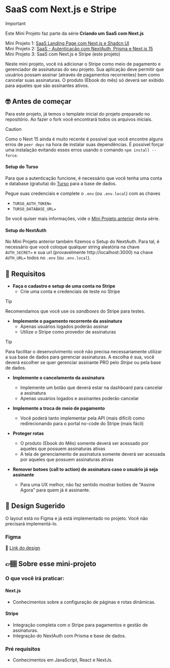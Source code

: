 # SaaS com Next.js e Stripe

>[!IMPORTANT] 
> Este Mini Projeto faz parte da série **Criando um SaaS com Next.js**
>
> Mini Projeto 1: [SaaS Landing Page com Next.js e Shadcn UI](https://codante.io/mini-projetos/saas-landing-page-com-nextjs-e-shadcn-ui)  
> Mini Projeto 2: [SaaS - Autenticação com NextAuth, Prisma e Next.js 15](https://codante.io/mini-projetos/autenticacao-com-nextauth-prisma-e-nextjs-15)  
> Mini Projeto 3: SaaS com Next.js e Stripe (este projeto)

Neste mini projeto, você irá adicionar o Stripe como meio de pagamento e gerenciador de assinaturas do seu projeto. Sua aplicação deve permitir que usuários possam assinar (através de pagamentos recorrentes) bem como cancelar suas assinaturas. O produto (Ebook do mês) só deverá ser exibido para aqueles que são assinantes ativos. 


## 🤓 Antes de começar

Para este projeto, já temos o template inicial do projeto preparado no repositório. Ao fazer o fork você encontrará todos os arquivos iniciais. 

>[!CAUTION] 
> Como o Next 15 ainda é muito recente é possível que você encontre alguns erros de `peer deps` na hora de instalar suas dependências. É possível forçar uma instalação evitando esses erros usando o comando `npm install --force`.

#### Setup do Turso
Para que a autenticação funcione, é necessário que você tenha uma conta e database (gratuita) do [Turso](https://turso.tech) para a base de dados.

Pegue suas credenciais e complete o `.env` (ou `.env.local`) com as chaves 
- `TURSO_AUTH_TOKEN=`
- `TURSO_DATABASE_URL=`

Se você quiser mais informações, vide o [Mini Projeto anterior](https://codante.io/mini-projetos/autenticacao-com-nextauth-prisma-e-nextjs-15) desta série.

#### Setup do NextAuth
No Mini Projeto anterior também fizemos o Setup do NextAuth. Para tal, é necessário que você coloque qualquer string aleatória na chave `AUTH_SECRET=` e sua url (provavelmente http://localhost:3000) na chave `AUTH_URL=` todos no `.env` (ou `.env.local`).

## 🔨 Requisitos

- **Faça o cadastro e setup de uma conta no Stripe**
  - Crie uma conta e credenciais de teste no Stripe

> [!TIP]
> Recomendamos que você use os *sandboxes* do Stripe para testes. 

- **Implemente o pagamento recorrente da assinatura**
  - Apenas usuários logados poderão assinar
  - Utilize o Stripe como provedor de assinaturas

> [!TIP]
> Para facilitar o desenvolvimento você não precisa necessariamente utilizar a sua base de dados para gerenciar assinaturas. A escolha é sua, você deverá escolher se quer gerenciar assinante PRO pelo _Stripe_ ou pela base de dados. 

- **Implemente o cancelamento da assinatura**
  - Implemente um botão que deverá estar na dashboard para cancelar a assinatura
  - Apenas usuários logados e assinantes poderão cancelar

- **Implemente a troca de meio de pagamento**
  - Você poderá tanto implementar pela API (mais difícil) como redirecionando para o portal no-code do Stripe (mais fácil)

- **Proteger rotas**
  - O produto (Ebook do Mês) somente deverá ser acessado por aqueles que possuem assinaturas ativas
  - A tela de gerenciamento de assinatura somente deverá ser acessada por aqueles que possuem assinaturas ativas

- **Remover botoes (call to action) de assinatura caso o usuário já seja assinante**
  - Para uma UX melhor, não faz sentido mostrar botões de "Assine Agora" para quem já é assinante. 

## 🎨 Design Sugerido

O layout está no Figma e já está implementado no projeto. Você não precisará implementá-lo. 

### Figma

🔗 [Link do design](https://www.figma.com/community/file/1436880854972199964/mini-projeto-saas-com-next-js-e-stripe)

## 👉🏽 Sobre esse mini-projeto

### O que você irá praticar:

#### Next.js

- Conhecimentos sobre a configuração de páginas e rotas dinâmicas.

#### Stripe

- Integração completa com o Stripe para pagamentos e gestão de assinaturas.
- Integração do NextAuth com Prisma e base de dados. 

### Pré requisitos

- Conhecimentos em JavaScript, React e NextJs.

